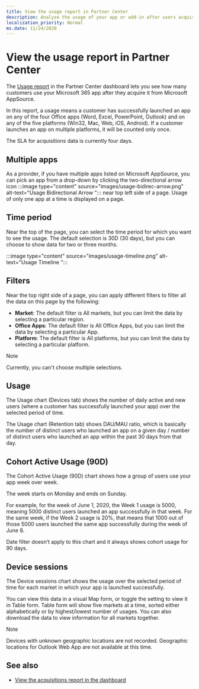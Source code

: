 ```yaml
---
title: View the usage report in Partner Center
description: Analyze the usage of your app or add-in after users acquire it from Microsoft AppSource.
localization_priority: Normal
ms.date: 11/24/2020
---
```


# View the usage report in Partner Center

The [Usage report](https://partner.microsoft.com/dashboard/analytics/office/usage) in the Partner Center dashboard lets you see how many customers use your Microsoft 365 app after they acquire it from Microsoft AppSource.

In this report, a usage means a customer has successfully launched an app on any of the four Office apps (Word, Excel, PowerPoint, Outlook) and on any of the five platforms (Win32, Mac, Web, iOS, Android). If a customer launches an app on multiple platforms, it will be counted only once.

The SLA for acquisitions data is currently four days.

## Multiple apps 

As a provider, if you have multiple apps listed on Microsoft AppSource, you can pick an app from a drop-down by clicking the two-directional arrow icon :::image type="content" source="images/usage-bidirec-arrow.png" alt-text="Usage Bidirectional Arrow "::: near top left side of a page. Usage of only one app at a time is displayed on a page.

## Time period

Near the top of the page, you can select the time period for which you want to see the usage. The default selection is 30D (30 days), but you can choose to show data for two or three months. 

:::image type="content" source="images/usage-timeline.png" alt-text="Usage Timeline ":::

## Filters

Near the top right side of a page, you can apply different filters to filter all the data on this page by the following: 

- **Market**: The default filter is All markets, but you can limit the data by selecting a particular region. 
- **Office Apps**: The default filter is All Office Apps, but you can limit the data by selecting a particular App.
- **Platform**: The default filter is All platforms, but you can limit the data by selecting a particular platform.

> [!Note]
> Currently, you can't choose multiple selections.

## Usage

The Usage chart (Devices tab) shows the number of daily active and new users (where a customer has successfully launched your app) over the selected period of time.

The Usage chart (Retention tab) shows DAU/MAU ratio, which is basically the number of distinct users who launched an app on a given day / number of distinct users who launched an app within the past 30 days from that day.

## Cohort Active Usage (90D)

The Cohort Active Usage (90D) chart shows how a group of users use your app week over week. 

The week starts on Monday and ends on Sunday. 

For example, for the week of June 1, 2020, the Week 1 usage is 5000, meaning 5000 distinct users launched an app successfully in that week. For the same week, if the Week 2 usage is 20%, that means that 1000 out of those 5000 users launched the same app successfully during the week of June 8. 

Date filter doesn’t apply to this chart and it always shows cohort usage for 90 days. 

## Device sessions

The Device sessions chart shows the usage over the selected period of time for each market in which your app is launched successfully.

You can view this data in a visual Map form, or toggle the setting to view it in Table form. Table form will show five markets at a time, sorted either alphabetically or by highest/lowest number of usages. You can also download the data to view information for all markets together.

> [!NOTE]
> Devices with unknown geographic locations are not recorded. Geographic locations for Outlook Web App are not available at this time. 

## See also

- [View the acquisitions report in the dashboard](view-acquisitions-report.md#acquisitions)

